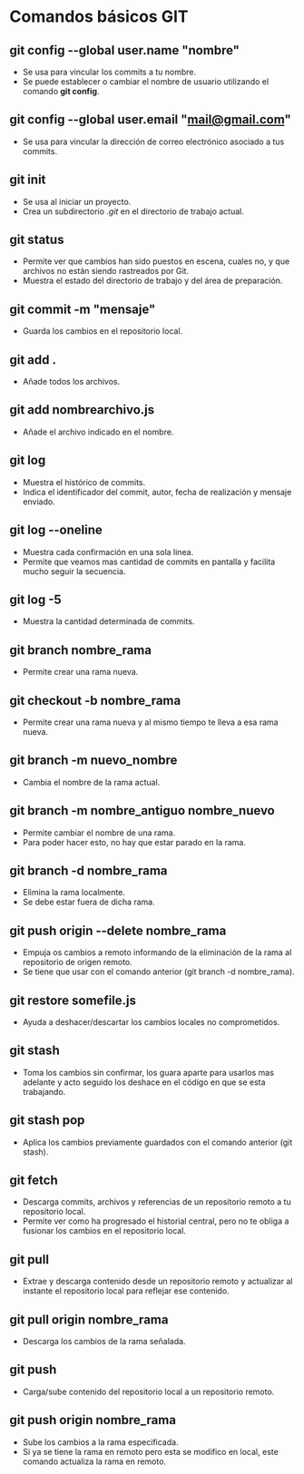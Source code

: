 # Comandos básicos GIT

## git config --global user.name "nombre"
+ Se usa para vincular los commits a tu nombre.
+ Se puede establecer o cambiar el nombre de usuario utilizando el comando **git config**.

## git config --global user.email "mail@gmail.com"
+ Se usa para vincular la dirección de correo electrónico asociado a tus commits.  

## git init
+ Se usa al iniciar un proyecto.
+ Crea un subdirectorio *.git* en el directorio de trabajo actual.

## git status
+ Permite ver que cambios han sido puestos en escena, cuales no, y que archivos no están siendo rastreados por Git.
+ Muestra el estado del directorio de trabajo y del área de preparación.

## git commit -m "mensaje"
+ Guarda los cambios en el repositorio local. 

## git add .
+ Añade todos los archivos. 

## git add nombrearchivo.js
+ Añade el archivo indicado en el nombre. 

## git log
+ Muestra el histórico de commits.
+ Indica el identificador del commit, autor, fecha de realización y mensaje enviado.

## git log --oneline
+ Muestra cada confirmación en una sola linea.
+ Permite que veamos mas cantidad de commits en pantalla y facilita mucho seguir la secuencia.

## git log -5
+ Muestra la cantidad determinada de commits.

## git branch nombre_rama
+ Permite crear una rama nueva.

## git checkout -b nombre_rama
+ Permite crear una rama nueva y al mismo tiempo te lleva a esa rama nueva.

## git branch -m nuevo_nombre
+ Cambia el nombre de la rama actual. 

## git branch -m nombre_antiguo nombre_nuevo
+ Permite cambiar el nombre de una rama.
+ Para poder hacer esto, no hay que estar parado en la rama.

## git branch -d nombre_rama 
+ Elimina la rama localmente.
+ Se debe estar fuera de dicha rama.

## git push origin --delete nombre_rama
+ Empuja os cambios a remoto informando de la eliminación de la rama al repositorio de origen remoto.
+ Se tiene que usar con el comando anterior (git branch -d nombre_rama).

## git restore somefile.js
+ Ayuda a deshacer/descartar los cambios locales no comprometidos.

## git stash
+ Toma los cambios sin confirmar, los guara aparte para usarlos mas adelante y acto seguido los deshace en el código en que se esta trabajando. 

## git stash pop
+ Aplica los cambios previamente guardados con el comando anterior (git stash).

## git fetch
+ Descarga commits, archivos y referencias de un repositorio remoto a tu repositorio local.
+ Permite ver como ha progresado el historial central, pero no te obliga a fusionar los cambios en el repositorio local.

## git pull
+ Extrae y descarga contenido desde un repositorio remoto y actualizar al instante el repositorio local para reflejar ese contenido.

## git pull origin nombre_rama
+ Descarga los cambios de la rama señalada.

## git push
+ Carga/sube contenido del repositorio local a un repositorio remoto.

## git push origin nombre_rama
+ Sube los cambios a la rama especificada.
+ Si ya se tiene la rama en remoto pero esta se modifico en local, este comando actualiza la rama en remoto.

